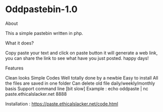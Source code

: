 # Oddpastebin-1.0
About

This a simple pastebin written in php.

What it does?

Copy paste your text and click on paste button it will generate a web link, you can share the link to see what have you just posted. happy days!

Features

Clean looks
Simple Codes Well totally done by a newbie
Easy to install
All the files are saved in one folder
Can delete old file daily/weekly/monthly basis
Support command line [bit slow]
Example : echo oddpaste | nc paste.ethicalslacker.net 8888

Installation : https://paste.ethicalslacker.net/code.html
